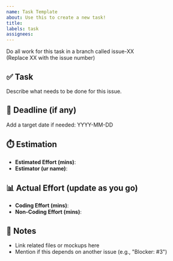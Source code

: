 ```yaml
---
name: Task Template
about: Use this to create a new task!
title: 
labels: task
assignees:
---
```


Do all work for this task in a branch called issue-XX  
(Replace XX with the issue number)

## ✅ Task
Describe what needs to be done for this issue.

## 📅 Deadline (if any)
Add a target date if needed: YYYY-MM-DD

## ⏱️ Estimation
- **Estimated Effort (mins)**: 
- **Estimator (ur name)**: 

## 📊 Actual Effort (update as you go)
- **Coding Effort (mins)**: 
- **Non-Coding Effort (mins)**: 

## 📝 Notes
- Link related files or mockups here
- Mention if this depends on another issue (e.g., "Blocker: #3")
